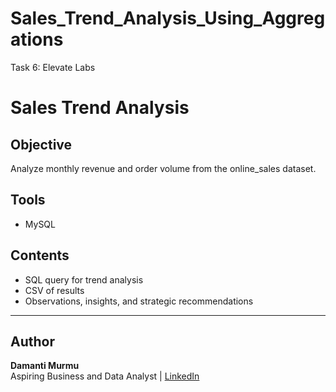 # Sales_Trend_Analysis_Using_Aggregations
Task 6: Elevate Labs

# Sales Trend Analysis

## Objective
Analyze monthly revenue and order volume from the online_sales dataset.

## Tools
- MySQL

## Contents
- SQL query for trend analysis
- CSV of results
- Observations, insights, and strategic recommendations


---   

## Author
**Damanti Murmu**      
Aspiring Business and Data Analyst | 
[LinkedIn](https://www.linkedin.com/in/damantimurmu/)
